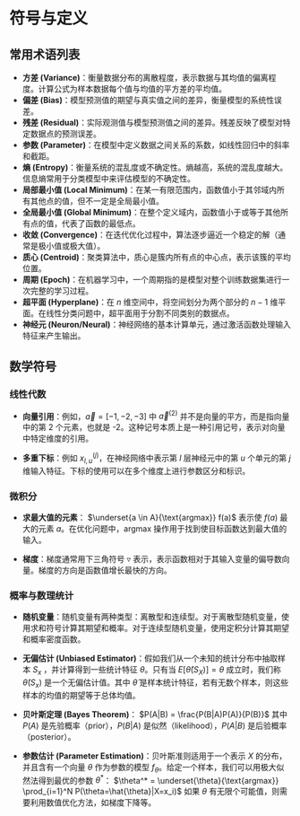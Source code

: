 # 符号与定义

## 常用术语列表

- **方差 (Variance)**：衡量数据分布的离散程度，表示数据与其均值的偏离程度。计算公式为样本数据每个值与均值的平方差的平均值。
- **偏差 (Bias)**：模型预测值的期望与真实值之间的差异，衡量模型的系统性误差。
- **残差 (Residual)**：实际观测值与模型预测值之间的差异。残差反映了模型对特定数据点的预测误差。
- **参数 (Parameter)**：在模型中定义数据之间关系的系数，如线性回归中的斜率和截距。
- **熵 (Entropy)**：衡量系统的混乱度或不确定性。熵越高，系统的混乱度越大。信息熵常用于分类模型中来评估模型的不确定性。
- **局部最小值 (Local Minimum)**：在某一有限范围内，函数值小于其邻域内所有其他点的值，但不一定是全局最小值。
- **全局最小值 (Global Minimum)**：在整个定义域内，函数值小于或等于其他所有点的值，代表了函数的最低点。
- **收敛 (Convergence)**：在迭代优化过程中，算法逐步逼近一个稳定的解（通常是极小值或极大值）。
- **质心 (Centroid)**：聚类算法中，质心是簇内所有点的中心点，表示该簇的平均位置。
- **周期 (Epoch)**：在机器学习中，一个周期指的是模型对整个训练数据集进行一次完整的学习过程。
- **超平面 (Hyperplane)**：在 $n$ 维空间中，将空间划分为两个部分的 $n-1$ 维平面。在线性分类问题中，超平面用于分割不同类别的数据点。
- **神经元 (Neuron/Neural)**：神经网络的基本计算单元，通过激活函数处理输入特征来产生输出。

## 数学符号

### 线性代数

- **向量引用**：例如，$\vec{a} = [-1,-2,-3]$ 中 $\vec{a}^{(2)}$ 并不是向量的平方，而是指向量中的第 2 个元素，也就是 -2。这种记号本质上是一种引用记号，表示对向量中特定维度的引用。
  
- **多重下标**：例如 $x_{l,u}^{(j)}$，在神经网络中表示第 $l$ 层神经元中的第 $u$ 个单元的第 $j$ 维输入特征。下标的使用可以在多个维度上进行参数区分和标识。

### 微积分

- **求最大值的元素**： $\underset{a \in A}{\text{argmax}} f(a)$ 表示使 $f(a)$ 最大的元素 $a$。在优化问题中，argmax 操作用于找到使目标函数达到最大值的输入。
  
- **梯度**：梯度通常用下三角符号 $\triangledown$ 表示，表示函数相对于其输入变量的偏导数向量。梯度的方向是函数值增长最快的方向。

### 概率与数理统计

- **随机变量**：随机变量有两种类型：离散型和连续型。对于离散型随机变量，使用求和符号计算其期望和概率。对于连续型随机变量，使用定积分计算其期望和概率密度函数。

- **无偏估计 (Unbiased Estimator)**：假如我们从一个未知的统计分布中抽取样本 $S_x$ ，并计算得到一些统计特征 $\theta$。只有当 $E[\hat{\theta}(S_X)] = \theta$ 成立时，我们称 $\hat{\theta}(S_x)$ 是一个无偏估计值。其中 $\hat{\theta}$ 是样本统计特征，若有无数个样本，则这些样本的均值的期望等于总体均值。

- **贝叶斯定理 (Bayes Theorem)**：
  $P(A|B) = \frac{P(B|A)P(A)}{P(B)}$
  其中 $P(A)$ 是先验概率（prior），$P(B|A)$ 是似然（likelihood），$P(A|B)$ 是后验概率（posterior）。

- **参数估计 (Parameter Estimation)**：贝叶斯准则适用于一个表示 $X$ 的分布，并且含有一个向量 $\theta$ 作为参数的模型 $f_{\theta}$。给定一个样本，我们可以用极大似然法得到最优的参数 $\theta^*$：
  $\theta^* = \underset{\theta}{\text{argmax}} \prod_{i=1}^N P(\theta=\hat{\theta}|X=x_i)$
  如果 $\theta$ 有无限个可能值，则需要利用数值优化方法，如梯度下降等。